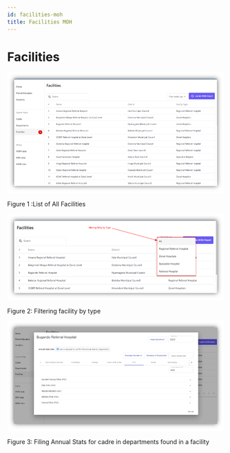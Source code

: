 ```yaml
---
id: facilities-moh
title: Facilities MOH
---
```


# Facilities

 ![img alt](/img/facilities-moh.png)

   Figure 1 :List of All Facilities


 ![img alt](/img/facilities-moh2.png)

  Figure 2: Filtering facility by type


 ![img alt](/img/facilities-moh3.png)

  Figure 3: Filing Annual Stats for cadre in departments found in a facility